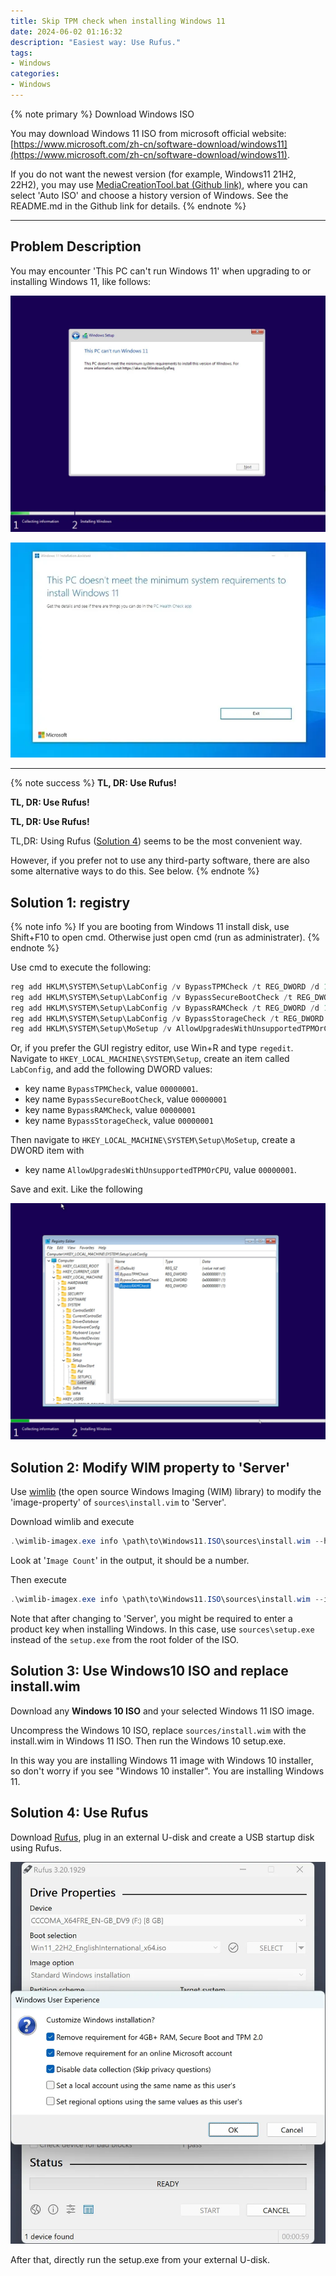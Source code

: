 ```yaml
---
title: Skip TPM check when installing Windows 11
date: 2024-06-02 01:16:32
description: "Easiest way: Use Rufus."
tags:
- Windows
categories:
- Windows
---
```


{% note primary %}
Download Windows ISO

You may download Windows 11 ISO from microsoft official website: [https://www.microsoft.com/zh-cn/software-download/windows11](https://www.microsoft.com/zh-cn/software-download/windows11).

If you do not want the newest version (for example, Windows11 21H2, 22H2), you may use [MediaCreationTool.bat (Github link)](https://github.com/AveYo/MediaCreationTool.bat), where you can select 'Auto ISO' and choose a history version of Windows. See the README.md in the Github link for details.
{% endnote %}

---

## Problem Description

You may encounter 'This PC can't run Windows 11' when upgrading to or installing Windows 11, like follows:

![](46_win11_skip_tpm/installer-2.webp)

![](46_win11_skip_tpm/installer-1.webp)



---

{% note success %}
**TL, DR: Use Rufus!**

**TL, DR: Use Rufus!**

**TL, DR: Use Rufus!**

TL,DR: Using Rufus ([Solution 4](#solution-4-use-rufus)) seems to be the most convenient way.

However, if you prefer not to use any third-party software, there are also some alternative ways to do this. See below.
{% endnote %}

## Solution 1: registry

{% note info %}
If you are booting from Windows 11 install disk, use Shift+F10 to open cmd. Otherwise just open cmd (run as administrater).
{% endnote %}

Use cmd to execute the following: 

```powershell
reg add HKLM\SYSTEM\Setup\LabConfig /v BypassTPMCheck /t REG_DWORD /d 1 /f
reg add HKLM\SYSTEM\Setup\LabConfig /v BypassSecureBootCheck /t REG_DWORD /d 1 /f
reg add HKLM\SYSTEM\Setup\LabConfig /v BypassRAMCheck /t REG_DWORD /d 1 /f
reg add HKLM\SYSTEM\Setup\LabConfig /v BypassStorageCheck /t REG_DWORD /d 1 /f
reg add HKLM\SYSTEM\Setup\MoSetup /v AllowUpgradesWithUnsupportedTPMOrCPU /t REG_DWORD /d 1 /f
```

Or, if you prefer the GUI registry editor, use Win+R and type `regedit`. Navigate to `HKEY_LOCAL_MACHINE\SYSTEM\Setup`, create an item called `LabConfig`, and add the following DWORD values:

- key name `BypassTPMCheck`, value `00000001`.
- key name `BypassSecureBootCheck`, value `00000001`
- key name `BypassRAMCheck`, value `00000001`
- key name `BypassStorageCheck`, value `00000001`

Then navigate to `HKEY_LOCAL_MACHINE\SYSTEM\Setup\MoSetup`, create a DWORD item with 

- key name `AllowUpgradesWithUnsupportedTPMOrCPU`, value `00000001`.

Save and exit. Like the following

![](46_win11_skip_tpm/registry-keys.webp)





## Solution 2: Modify WIM property to 'Server'

Use [wimlib](https://wimlib.net/) (the open source Windows Imaging (WIM) library) to modify the 'image-property' of `sources\install.vim` to 'Server'.

Download wimlib and execute 

```powershell
.\wimlib-imagex.exe info \path\to\Windows11.ISO\sources\install.wim --header
```

Look at '`Image Count`' in the output, it should be a number.

Then execute 

```powershell
.\wimlib-imagex.exe info \path\to\Windows11.ISO\sources\install.wim --image-property WINDOWS/INSTALLATIONTYPE=Server
```

Note that after changing to 'Server', you might be required to enter a product key when installing Windows. In this case, use `sources\setup.exe` instead of the `setup.exe` from the root folder of the ISO.



## Solution 3: Use Windows10 ISO and replace install.wim

Download any **Windows 10 ISO** and your selected Windows 11 ISO image.

Uncompress the Windows 10 ISO, replace `sources/install.wim` with the install.wim in Windows 11 ISO. Then run the Windows 10 setup.exe. 

In this way you are installing Windows 11 image with Windows 10 installer, so don't worry if you see "Windows 10 installer". You are installing Windows 11.



## Solution 4: Use Rufus

Download [Rufus](https://rufus.ie/), plug in an external U-disk and create a USB startup disk using Rufus. 

![](46_win11_skip_tpm/rufus-1.webp)

After that, directly run the setup.exe from your external U-disk.
